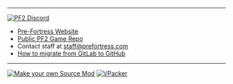 
---
[![PF2 Discord](https://img.shields.io/discord/509270384659398666?label=PF2%20Discord)](https://discord.gg/ra68rM5nuE)

- [Pre-Fortress Website](https://prefortress.com)
- [Public PF2 Game Repo](https://github.com/Pre-Fortress-2/pf2/releases/latest)
- Contact staff at staff@prefortress.com
- [How to migrate from GitLab to GitHub](https://gist.github.com/sour-dani/c49040df542be9882aae538af1345649)

---
[![Make your own Source Mod](https://img.shields.io/static/v1?label=&message=Make%20your%20own%20Source%20Mod&color=black&logo=steam&logoColor=FFFFFF)](https://github.com/Nbc66/source-sdk-2013-ce) [![VPacker](https://img.shields.io/badge/Pack%20your%20files-VPKEdit-blue)](https://github.com/craftablescience/VPKEdit/releases)
